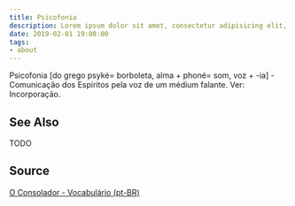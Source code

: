 ```yaml
---
title: Psicofonia
description: Lorem ipsum dolor sit amet, consectetur adipisicing elit, sed do eiusmod tempor incididunt ut labore et dolore magna aliqua.  TODO
date: 2019-02-01 19:00:00
tags:
- about
---
```


Psicofonia [do grego psyké= borboleta, alma + phoné= som, voz + -ia] - Comunicação dos Espíritos pela voz de um médium falante. Ver: Incorporação.

## See Also
TODO

## Source
[O Consolador - Vocabulário (pt-BR)](http://www.oconsolador.com.br/linkfixo/vocabulario/principal.html)
